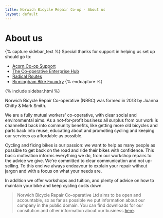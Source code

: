 ```yaml
---
title: Norwich Bicycle Repair Co-op - About us
layout: default
---
```


About us
========

{% capture sidebar_text %}
Special thanks for support in helping us set up
should go to:

 * [Acorn Co-op Support](http://www.acorncoopsupport.org.uk)
 * [The Co-operative Enterprise Hub](http://www.co-operative.coop/enterprise-hub/)
 * [Radical Routes](http://www.radicalroutes.org.uk/)
 * [Birmingham Bike Foundry](http://birminghambikefoundry.org/what-we-do.html)
{% endcapture %}

{% include sidebar.html %}

Norwich Bicycle Repair Co-operative (NBRC) was formed in 2013
by Joanna Chitty & Mark Smith.

We are a fully mutual workers' co-operative, with clear social and environmental
aims. As a not-for-profit business all surplus from our work is channelled back
into community benefits, like getting more old bicycles and parts back into
reuse, educating about and promoting cycling and keeping our services as
affordable as possible.

Cycling and fixing bikes is our passion: we want to help as many people as possible to get back on the road and ride their bikes with confidence. This basic motivation informs everything we do, from our workshop repairs to the advice we give.
We're committed to clear communication and not up-selling. To this end we always endeavour to explain your repair without jargon and with a focus on what your needs are.

In addition we offer workshops and tuition, and plenty of advice on how to maintain your
bike and keep cycling costs down.


> Norwich Bicycle Repair Co-operative Ltd aims to be open and accountable, so as
> far as possible we put information about our company in the public domain. You
> can find downloads for our consitution and other information about our business
> [here](/downloads/).

